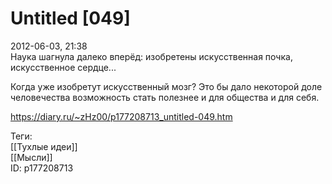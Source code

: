 Untitled [049]
===============

   
 2012-06-03, 21:38   
  Наука шагнула далеко вперёд: изобретены искусственная почка, искусственное сердце...   
   
 Когда уже изобретут искусственный мозг? Это бы дало некоторой доле человечества возможность стать полезнее и для общества и для себя.   
    
 <https://diary.ru/~zHz00/p177208713_untitled-049.htm>   
   
 Теги:   
 [[Тухлые идеи]]   
 [[Мысли]]   
 ID: p177208713